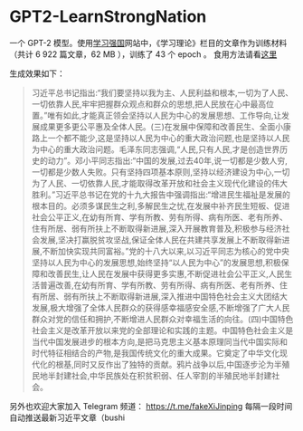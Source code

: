 # GPT2-LearnStrongNation

一个 GPT-2 模型。使用[学习强国](https://www.xuexi.cn/)网站中，《学习理论》栏目的文章作为训练材料（共计 6 922 篇文章，62 MB ），训练了 43 个 epoch 。
食用方法请看[这里](https://github.com/Morizeyao/GPT2-Chinese)

生成效果如下：
> 习近平总书记指出:“我们要坚持以我为主、人民利益和根本,一切为了人民、一切依靠人民,牢牢把握群众观点和群众的思想,把人民放在心中最高位置。”唯有如此,才能真正领会坚持以人民为中心的发展思想、工作导向,让发展成果更多更公平惠及全体人民。(三)在发展中保障和改善民生、全面小康路上一个都不能少,这是坚持以人民为中心的重大政治问题,也是坚持以人民为中心的重大政治问题。毛泽东同志强调,“人民,只有人民,才是创造世界历史的动力”。邓小平同志指出:“中国的发展,过去40年,说一切都是少数人穷,一切都是少数人失败。只有坚持四项基本原则,坚持以经济建设为中心,一切为了人民、一切依靠人民,才能取得改革开放和社会主义现代化建设的伟大胜利。”习近平总书记在党的十九大报告中强调指出:“增进民生福祉是发展的根本目的。必须多谋民生之利,多解民生之忧,在发展中补齐民生短板、促进社会公平正义,在幼有所育、学有所教、劳有所得、病有所医、老有所养、住有所居、弱有所扶上不断取得新进展,深入开展教育普及,积极参与经济社会发展,坚决打赢脱贫攻坚战,保证全体人民在共建共享发展上不断取得新进展,不断加快实现共同富裕。”党的十八大以来,以习近平同志为核心的党中央坚持以人民为中心的发展思想,始终坚持“以人民为中心”的发展思想,积极保障和改善民生,让人民在发展中获得更多实惠,不断促进社会公平正义,人民生活普遍改善,在幼有所育、学有所教、劳有所得、病有所医、老有所养、住有所居、弱有所扶上不断取得新进展,深入推进中国特色社会主义大团结大发展,极大增强了全体人民群众的获得感幸福感安全感,不断增强了广大人民群众对党的信任和拥护,不断增进人民群众对幸福生活的向往。(四)中国特色社会主义是改革开放以来党的全部理论和实践的主题。中国特色社会主义是当代中国发展进步的根本方向,是把马克思主义基本原理同当代中国实际和时代特征相结合的产物,是我国传统文化的重大成果。它奠定了中华文化现代化的根基,同时又反作出了独特的贡献。鸦片战争以后,中国逐步沦为半殖民地半封建社会,中华民族处在积贫积弱、任人宰割的半殖民地半封建社会。

另外也欢迎大家加入 Telegram 频道： https://t.me/fakeXiJinping
每隔一段时间自动推送最新习近平文章（bushi
